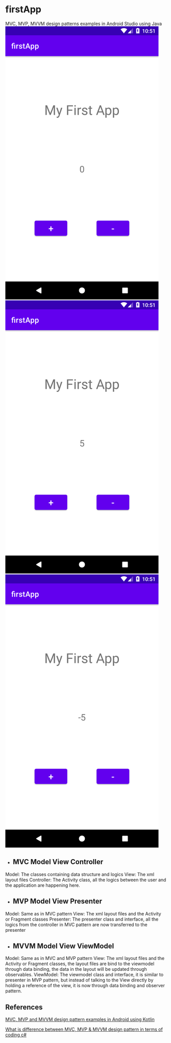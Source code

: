 # firstApp
MVC, MVP, MVVM design patterns examples in Android Studio using Java
![image](https://github.com/Oscar0159/firstApp_MVC-MVP-MVVM/blob/main/0.png?raw=true)
![image](https://github.com/Oscar0159/firstApp_MVC-MVP-MVVM/blob/main/5.png?raw=true)
![image](https://github.com/Oscar0159/firstApp_MVC-MVP-MVVM/blob/main/-5.png?raw=true)

- ## MVC Model View Controller
Model: The classes containing data structure and logics
View: The xml layout files
Controller: The Activity class, all the logics between the user and the application are happening here.

- ## MVP Model View Presenter
Model: Same as in MVC pattern
View: The xml layout files and the Activity or Fragment classes
Presenter: The presenter class and interface, all the logics from the controller in MVC pattern are now transferred to the presenter

- ## MVVM Model View ViewModel
Model: Same as in MVC and MVP pattern
View: The xml layout files and the Activity or Fragment classes, the layout files are bind to the viewmodel through data binding, the data in the layout will be updated through observables.
ViewModel: The viewmodel class and interface, it is similar to presenter in MVP pattern, but instead of talking to the View directly by holding a reference of the view, it is now through data binding and observer pattern.

## References
[MVC, MVP and MVVM design pattern examples in Android using Kotlin](https://github.com/pengcy/mvc-mvp-mvvm/tree/master "MVC, MVP and MVVM design pattern examples in Android using Kotlin")

[What is difference between MVC, MVP & MVVM design pattern in terms of coding c#](https://stackoverflow.com/questions/19444431/what-is-difference-between-mvc-mvp-mvvm-design-pattern-in-terms-of-coding-c-sern-in-terms-of-coding-c-s "What is difference between MVC, MVP & MVVM design pattern in terms of coding c#")
